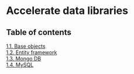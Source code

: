 # Accelerate data libraries
## Table of contents
[1.1. Base objects](.wiki/base_objects.md)  
[1.2. Entity framework](.wiki/entity_framework.md)  
[1.3. Mongo DB](.wiki/mongo_db.md)  
[1.4. MySQL](.wiki/mysql.md)  